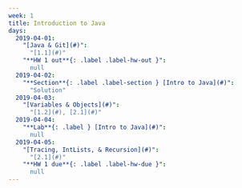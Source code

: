 ```yaml
---
week: 1
title: Introduction to Java
days:
  2019-04-01:
    "[Java & Git](#)":
      "[1.1](#)"
    "**HW 1 out**{: .label .label-hw-out }":
      null
  2019-04-02:
    "**Section**{: .label .label-section } [Intro to Java](#)":
      "Solution"
  2019-04-03:
    "[Variables & Objects](#)":
      "[1.2](#), [2.1](#)"
  2019-04-04:
    "**Lab**{: .label } [Intro to Java](#)":
      null
  2019-04-05:
    "[Tracing, IntLists, & Recursion](#)":
      "[2.1](#)"
    "**HW 1 due**{: .label .label-hw-due }":
      null
---
```

